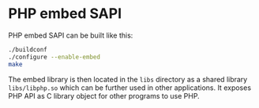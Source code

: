 # PHP embed SAPI

PHP embed SAPI can be built like this:

```sh
./buildconf
./configure --enable-embed
make
```

The embed library is then located in the `libs` directory as a shared library
`libs/libphp.so` which can be further used in other applications. It exposes
PHP API as C library object for other programs to use PHP.
